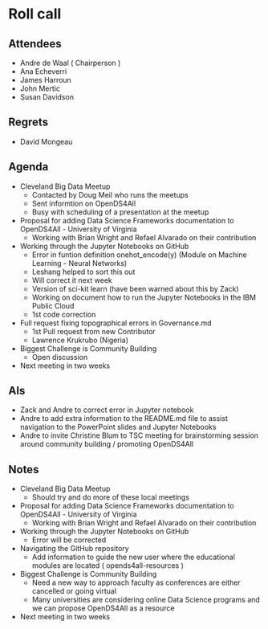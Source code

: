 # Roll call
## Attendees

- Andre de Waal ( Chairperson )
- Ana Echeverri
- James Harroun
- John Mertic
- Susan Davidson

## Regrets

- David Mongeau

## Agenda

- Cleveland Big Data Meetup
  - Contacted by Doug Meil who runs the meetups
  - Sent informtion on OpenDS4All
  - Busy with scheduling of a presentation at the meetup
- Proposal for adding Data Science Frameworks documentation to OpenDS4All - University of Virginia
  - Working with Brian Wright and Refael Alvarado on their contribution
- Working through the Jupyter Notebooks on GitHub
  - Error in funtion definition onehot_encode(y) (Module on Machine Learning - Neural Networks)
  - Leshang helped to sort this out
  - Will correct it next week
  - Version of sci-kit learn (have been warned about this by Zack)
  - Working on document how to run the Jupyter Notebooks in the IBM Public Cloud
  - 1st code correction
- Full request fixing topographical errors in Governance.md
  - 1st Pull request from new Contributor
  - Lawrence Krukrubo (Nigeria)
- Biggest Challenge is Community Building
  - Open discussion
- Next meeting in two weeks

## AIs

- Zack and Andre to correct error in Jupyter notebook
- Andre to add extra information to the README.md file to assist navigation to the PowerPoint slides and Jupyter Notebooks
- Andre to invite Christine Blum to TSC meeting for brainstorming session around community building / promoting OpenDS4All

## Notes

- Cleveland Big Data Meetup
  - Should try and do more of these local meetings
- Proposal for adding Data Science Frameworks documentation to OpenDS4All - University of Virginia
  - Working with Brian Wright and Refael Alvarado on their contribution
- Working through the Jupyter Notebooks on GitHub
  - Error will be corrected
- Navigating the GitHub repository
  - Add information to guide the new user where the educational modules are located ( opends4all-resources )
- Biggest Challenge is Community Building
  - Need a new way to approach faculty as conferences are either cancelled or going virtual
  - Many universities are considering online Data Science programs and we can propose OpenDS4All as a resource
- Next meeting in two weeks
